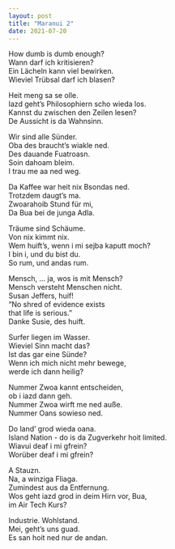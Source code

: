 ```yaml
---
layout: post
title: "Maranui 2"
date: 2021-07-20
---
```

How dumb is dumb enough?  
Wann darf ich kritisieren?  
Ein Lächeln kann viel bewirken.  
Wieviel Trübsal darf ich blasen?

Heit meng sa se olle.  
Iazd geht’s Philosophiern scho wieda los.  
Kannst du zwischen den Zeilen lesen?  
De Aussicht is da Wahnsinn.

Wir sind alle Sünder.  
Oba des braucht’s wiakle ned.  
Des dauande Fuatroasn.  
Soin dahoam bleim.  
I trau me aa ned weg.

Da Kaffee war heit nix Bsondas ned.  
Trotzdem daugt’s ma.  
Zwoarahoib Stund für mi,  
Da Bua bei de junga Adla.

Träume sind Schäume.  
Von nix kimmt nix.  
Wem huift’s, wenn i mi sejba kaputt moch?  
I bin i, und du bist du.  
So rum, und andas rum.

Mensch, … ja, wos is mit Mensch?  
Mensch versteht Menschen nicht.  
Susan Jeffers, huif!  
“No shred of evidence exists  
that life is serious.”  
Danke Susie, des huift.

Surfer liegen im Wasser.  
Wieviel Sinn macht das?  
Ist das gar eine Sünde?  
Wenn ich mich nicht mehr bewege,  
werde ich dann heilig?

Nummer Zwoa kannt entscheiden,  
ob i iazd dann geh.  
Nummer Zwoa wirft me ned auße.  
Nummer Oans sowieso ned.

Do land’ grod wieda oana.  
Island Nation - do is da Zugverkehr hoit limited.  
Wiavui deaf i mi gfrein?  
Worüber deaf i mi gfrein?

A Stauzn.  
Na, a winziga Fliaga.  
Zumindest aus da Entfernung.  
Wos geht iazd grod in deim Hirn vor, Bua,  
im Air Tech Kurs?

Industrie. Wohlstand.  
Mei, geht’s uns guad.  
Es san hoit ned nur de andan. 
